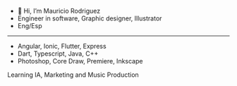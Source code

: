 - 👋 Hi, I’m Mauricio Rodriguez
- Engineer in software, Graphic designer, Illustrator
- Eng/Esp
------------------------------------------------------------------
- Angular, Ionic, Flutter, Express
- Dart, Typescript, Java, C++
- Photoshop, Core Draw, Premiere, Inkscape

Learning IA, Marketing and Music Production
<!---
dragonnmau/dragonnmau is a ✨ special ✨ repository because its `README.md` (this file) appears on your GitHub profile.
You can click the Preview link to take a look at your changes.
--->
